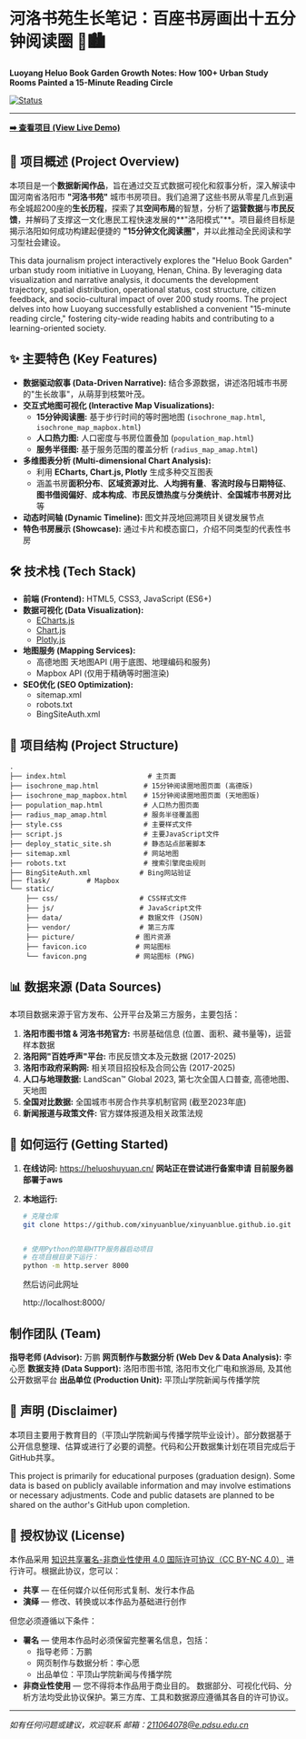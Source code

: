 # 河洛书苑生长笔记：百座书房画出十五分钟阅读圈 📖🏙️

**Luoyang Heluo Book Garden Growth Notes: How 100+ Urban Study Rooms Painted a 15-Minute Reading Circle**

[![Status](https://img.shields.io/badge/Status-In%20Development-orange)](https://github.com/xinyuanblue/xinyuanblue.github.io)

---

**[➡️ 查看项目 (View Live Demo)](https://heluoshuyuan.cn/)**

## 📍 项目概述 (Project Overview)

本项目是一个**数据新闻作品**，旨在通过交互式数据可视化和叙事分析，深入解读中国河南省洛阳市 **"河洛书苑"** 城市书房项目。我们追溯了这些书房从零星几点到遍布全城超200座的**生长历程**，探索了其**空间布局**的智慧，分析了**运营数据**与**市民反馈**，并解码了支撑这一文化惠民工程快速发展的**"洛阳模式"**。项目最终目标是揭示洛阳如何成功构建起便捷的 **"15分钟文化阅读圈"**，并以此推动全民阅读和学习型社会建设。

This data journalism project interactively explores the "Heluo Book Garden" urban study room initiative in Luoyang, Henan, China. By leveraging data visualization and narrative analysis, it documents the development trajectory, spatial distribution, operational status, cost structure, citizen feedback, and socio-cultural impact of over 200 study rooms. The project delves into how Luoyang successfully established a convenient "15-minute reading circle," fostering city-wide reading habits and contributing to a learning-oriented society.

## ✨ 主要特色 (Key Features)

* **数据驱动叙事 (Data-Driven Narrative):** 结合多源数据，讲述洛阳城市书房的"生长故事"，从萌芽到枝繁叶茂。
* **交互式地图可视化 (Interactive Map Visualizations):**
  * **15分钟阅读圈:** 基于步行时间的等时圈地图 (`isochrone_map.html`, `isochrone_map_mapbox.html`)
  * **人口热力图:** 人口密度与书房位置叠加 (`population_map.html`)
  * **服务半径图:** 基于服务范围的覆盖分析 (`radius_map_amap.html`)
* **多维图表分析 (Multi-dimensional Chart Analysis):**
  * 利用 **ECharts, Chart.js, Plotly** 生成多种交互图表
  * 涵盖书房**面积分布**、**区域资源对比**、**人均拥有量**、**客流时段与日期特征**、**图书借阅偏好**、**成本构成**、**市民反馈热度**与**分类统计**、**全国城市书房对比**等
* **动态时间轴 (Dynamic Timeline):** 图文并茂地回溯项目关键发展节点
* **特色书房展示 (Showcase):** 通过卡片和模态窗口，介绍不同类型的代表性书房

## 🛠️ 技术栈 (Tech Stack)

* **前端 (Frontend):** HTML5, CSS3, JavaScript (ES6+)
* **数据可视化 (Data Visualization):**
  * [ECharts.js](https://echarts.apache.org/)
  * [Chart.js](https://www.chartjs.org/)
  * [Plotly.js](https://plotly.com/javascript/)
* **地图服务 (Mapping Services):**
  * 高德地图 天地图API (用于底图、地理编码和服务)
  * Mapbox API (仅用于精确等时圈渲染)
* **SEO优化 (SEO Optimization):**
  * sitemap.xml
  * robots.txt
  * BingSiteAuth.xml

## 📁 项目结构 (Project Structure)

```
.
├── index.html                    # 主页面
├── isochrone_map.html           # 15分钟阅读圈地图页面 (高德版)
├── isochrone_map_mapbox.html    # 15分钟阅读圈地图页面 (天地图版)
├── population_map.html          # 人口热力图页面
├── radius_map_amap.html         # 服务半径覆盖图
├── style.css                    # 主要样式文件
├── script.js                    # 主要JavaScript文件
├── deploy_static_site.sh        # 静态站点部署脚本
├── sitemap.xml                  # 网站地图
├── robots.txt                   # 搜索引擎爬虫规则
├── BingSiteAuth.xml            # Bing网站验证
├── flask/         # Mapbox
└── static/
    ├── css/                    # CSS样式文件
    ├── js/                     # JavaScript文件
    ├── data/                   # 数据文件 (JSON)
    ├── vendor/                 # 第三方库
    ├── picture/               # 图片资源
    ├── favicon.ico            # 网站图标
    └── favicon.png            # 网站图标 (PNG)
```

## 📊 数据来源 (Data Sources)

本项目数据来源于官方发布、公开平台及第三方服务，主要包括：

1. **洛阳市图书馆 & 河洛书苑官方:** 书房基础信息 (位置、面积、藏书量等)，运营样本数据
2. **洛阳网"百姓呼声"平台:** 市民反馈文本及元数据 (2017-2025)
3. **洛阳市政府采购网:** 相关项目招投标及合同公告 (2017-2025)
4. **人口与地理数据:** LandScan™ Global 2023, 第七次全国人口普查, 高德地图、天地图
5. **全国对比数据:** 全国城市书房合作共享机制官网 (截至2023年底)
6. **新闻报道与政策文件:** 官方媒体报道及相关政策法规

## 🚀 如何运行 (Getting Started)

1. **在线访问:** https://heluoshuyuan.cn/
**网站正在尝试进行备案申请**
**目前服务器部署于aws**



3. **本地运行:**
   ```bash
   # 克隆仓库
   git clone https://github.com/xinyuanblue/xinyuanblue.github.io.git
   

   # 使用Python的简易HTTP服务器启动项目
   # 在项目根目录下运行：
   python -m http.server 8000
   ```
   然后访问此网址

   http://localhost:8000/

##  制作团队 (Team)
**指导老师 (Advisor):** 万鹏
**网页制作与数据分析 (Web Dev & Data Analysis):** 李心愿
**数据支持 (Data Support):** 洛阳市图书馆, 洛阳市文化广电和旅游局, 及其他公开数据平台
**出品单位 (Production Unit):** 平顶山学院新闻与传播学院

## 📝 声明 (Disclaimer)

本项目主要用于教育目的（平顶山学院新闻与传播学院毕业设计）。部分数据基于公开信息整理、估算或进行了必要的调整。代码和公开数据集计划在项目完成后于GitHub共享。

This project is primarily for educational purposes (graduation design). Some data is based on publicly available information and may involve estimations or necessary adjustments. Code and public datasets are planned to be shared on the author's GitHub upon completion.


## 📄 授权协议 (License)

本作品采用 [知识共享署名-非商业性使用 4.0 国际许可协议（CC BY-NC 4.0）](https://creativecommons.org/licenses/by-nc/4.0/deed.zh) 进行许可。根据此协议，您可以：

* **共享** — 在任何媒介以任何形式复制、发行本作品
* **演绎** — 修改、转换或以本作品为基础进行创作

但您必须遵循以下条件：

* **署名** — 使用本作品时必须保留完整署名信息，包括：
  * 指导老师：万鹏
  * 网页制作与数据分析：李心愿
  * 出品单位：平顶山学院新闻与传播学院
* **非商业性使用** — 您不得将本作品用于商业目的。
数据部分、可视化代码、分析方法均受此协议保护。第三方库、工具和数据源应遵循其各自的许可协议。
---

*如有任何问题或建议，欢迎联系 邮箱：211064078@e.pdsu.edu.cn*
